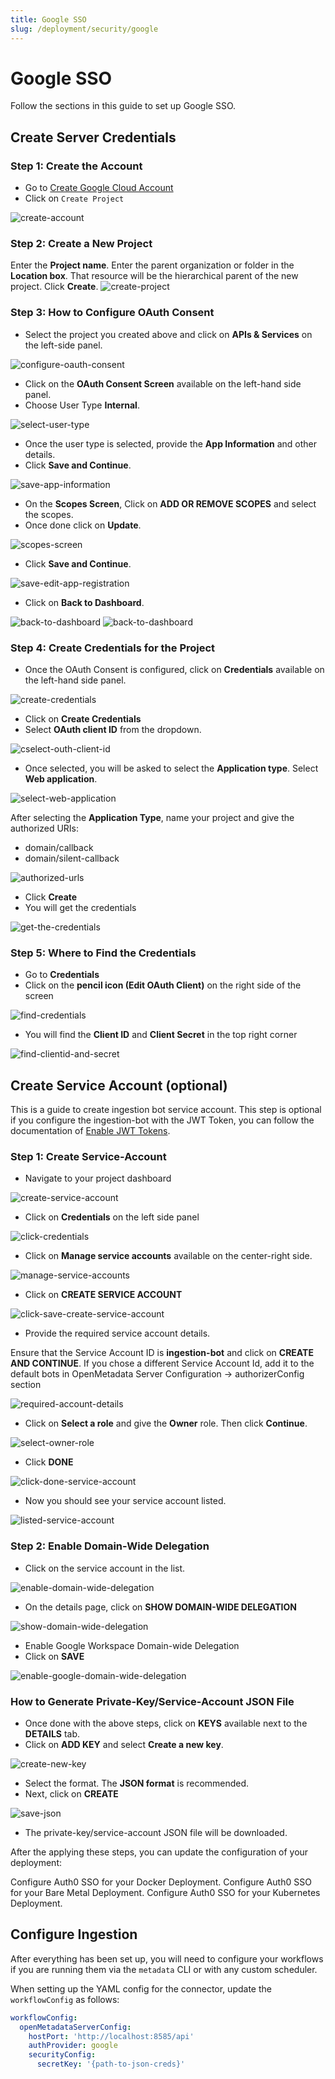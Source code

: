 ```yaml
---
title: Google SSO
slug: /deployment/security/google
---
```


# Google SSO

Follow the sections in this guide to set up Google SSO.

## Create Server Credentials

### Step 1: Create the Account
- Go to [Create Google Cloud Account](https://console.cloud.google.com/)
- Click on `Create Project`

<Image src="/images/deployment/security/google/create-account.png" alt="create-account" caption="Create a New Account"/>

### Step 2: Create a New Project
Enter the **Project name**.
Enter the parent organization or folder in the **Location box**. That resource will be the hierarchical parent of the new project.
Click **Create**.
<Image src="/images/deployment/security/google/create-project.png" alt="create-project" caption="Create a New Project"/>

### Step 3: How to Configure OAuth Consent
- Select the project you created above and click on **APIs & Services** on the left-side panel.
<Image src="/images/deployment/security/google/configure-oauth-consent.png" alt="configure-oauth-consent"/>

- Click on the **OAuth Consent Screen** available on the left-hand side panel.
- Choose User Type **Internal**.
<Image src="/images/deployment/security/google/select-user-type.png" alt="select-user-type"/>

- Once the user type is selected, provide the **App Information** and other details.
- Click **Save and Continue**.
<Image src="/images/deployment/security/google/save-app-information.png" alt="save-app-information"/>

- On the **Scopes Screen**, Click on **ADD OR REMOVE SCOPES** and select the scopes.
- Once done click on **Update**.
<Image src="/images/deployment/security/google/scopes-screen.png" alt="scopes-screen"/>

- Click **Save and Continue**.
<Image src="/images/deployment/security/google/save-edit-app-registration.png" alt="save-edit-app-registration"/>

- Click on **Back to Dashboard**.
<Image src="/images/deployment/security/google/back-to-dashboard.png" alt="back-to-dashboard"/>
<Image src="/images/deployment/security/google/back-to-dashboard-2.png" alt="back-to-dashboard"/>

### Step 4: Create Credentials for the Project
- Once the OAuth Consent is configured, click on **Credentials** available on the left-hand side panel.
<Image src="/images/deployment/security/google/create-credentials.png" alt="create-credentials"/>

- Click on **Create Credentials**
- Select **OAuth client ID** from the dropdown.
<Image src="/images/deployment/security/google/select-outh-client-id.png" alt="cselect-outh-client-id"/>

- Once selected, you will be asked to select the **Application type**. Select **Web application**.
<Image src="/images/deployment/security/google/select-web-application.png" alt="select-web-application"/>

After selecting the **Application Type**, name your project and give the authorized URIs:
  - domain/callback
  - domain/silent-callback
<Image src="/images/deployment/security/google/authorized-urls.png" alt="authorized-urls"/>

- Click **Create**
- You will get the credentials
<Image src="/images/deployment/security/google/get-the-credentials.png" alt="get-the-credentials"/>

### Step 5: Where to Find the Credentials
- Go to **Credentials**
- Click on the **pencil icon (Edit OAuth Client)** on the right side of the screen
<Image src="/images/deployment/security/google/find-credentials.png" alt="find-credentials"/>

- You will find the **Client ID** and **Client Secret** in the top right corner
<Image src="/images/deployment/security/google/find-clientid-and-secret.png" alt="find-clientid-and-secret"/>

## Create Service Account (optional)

This is a guide to create ingestion bot service account. This step is optional if you configure the ingestion-bot with 
the JWT Token, you can follow the documentation of [Enable JWT Tokens](/deployment/security/enable-jwt-tokens).

### Step 1: Create Service-Account
- Navigate to your project dashboard
<Image src="/images/deployment/security/google/create-service-account.png" alt="create-service-account"/>

- Click on **Credentials** on the left side panel
<Image src="/images/deployment/security/google/click-credentials.png" alt="click-credentials"/>

- Click on **Manage service accounts** available on the center-right side.
<Image src="/images/deployment/security/google/manage-service-accounts.png" alt="manage-service-accounts"/>

- Click on **CREATE SERVICE ACCOUNT**
<Image src="/images/deployment/security/google/click-save-create-service-account.png" alt="click-save-create-service-account"/>

- Provide the required service account details.

<Note>

Ensure that the Service Account ID is **ingestion-bot** and click on **CREATE AND CONTINUE**. If you chose a different Service Account Id, add it to the default bots in OpenMetadata Server Configuration -> authorizerConfig section 

</Note>
<Image src="/images/deployment/security/google/required-account-details.png" alt="required-account-details"/>

- Click on **Select a role** and give the **Owner** role. Then click **Continue**.
<Image src="/images/deployment/security/google/select-owner-role.png" alt="select-owner-role"/>


- Click **DONE**
<Image src="/images/deployment/security/google/click-done-service-account.png" alt="click-done-service-account"/>


- Now you should see your service account listed.
<Image src="/images/deployment/security/google/listed-service-account.png" alt="listed-service-account"/>


### Step 2: Enable Domain-Wide Delegation

- Click on the service account in the list.
<Image src="/images/deployment/security/google/enable-domain-wide-delegation.png" alt="enable-domain-wide-delegation"/>


- On the details page, click on **SHOW DOMAIN-WIDE DELEGATION**
<Image src="/images/deployment/security/google/show-domain-wide-delegation.png" alt="show-domain-wide-delegation"/>

- Enable Google Workspace Domain-wide Delegation
- Click on **SAVE**
<Image src="/images/deployment/security/google/enable-google-domain-wide-delegation.png" alt="enable-google-domain-wide-delegation"/>

### How to Generate Private-Key/Service-Account JSON File

- Once done with the above steps, click on **KEYS** available next to the **DETAILS** tab.
- Click on **ADD KEY** and select **Create a new key**.
<Image src="/images/deployment/security/google/create-new-key.png" alt="create-new-key"/>

- Select the format. The **JSON format** is recommended.
- Next, click on **CREATE**
<Image src="/images/deployment/security/google/save-json.png" alt="save-json"/>

- The private-key/service-account JSON file will be downloaded.

After the applying these steps, you can update the configuration of your deployment:

<InlineCalloutContainer>
  <InlineCallout
    color="violet-70"
    icon="celebration"
    bold="Docker Security"
    href="/deployment/security/google/docker"
  >
    Configure Auth0 SSO for your Docker Deployment.
  </InlineCallout>
  <InlineCallout
    color="violet-70"
    icon="storage"
    bold="Bare Metal Security"
    href="/deployment/security/google/bare-metal"
  >
    Configure Auth0 SSO for your Bare Metal Deployment.
  </InlineCallout>
  <InlineCallout
    color="violet-70"
    icon="fit_screen"
    bold="Kubernetes Security"
    href="/deployment/security/google/kubernetes"
  >
    Configure Auth0 SSO for your Kubernetes Deployment.
  </InlineCallout>
</InlineCalloutContainer>

## Configure Ingestion

After everything has been set up, you will need to configure your workflows if you are running them via the
`metadata` CLI or with any custom scheduler.

When setting up the YAML config for the connector, update the `workflowConfig` as follows:

```yaml
workflowConfig:
  openMetadataServerConfig:
    hostPort: 'http://localhost:8585/api'
    authProvider: google
    securityConfig:
      secretKey: '{path-to-json-creds}'
```
